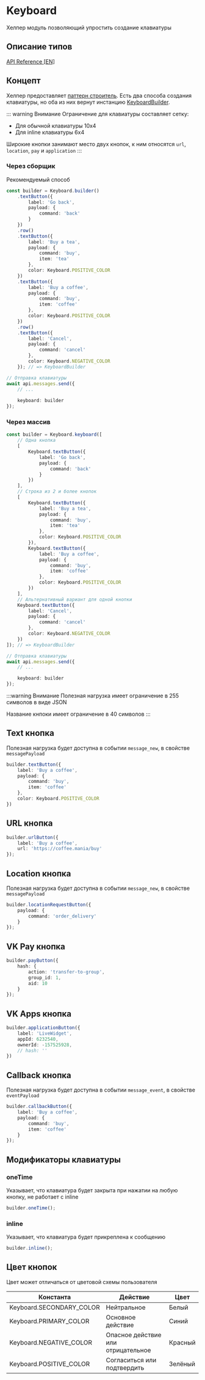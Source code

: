 # Keyboard

Хелпер модуль позволяющий упростить создание клавиатуры

## Описание типов

[API Reference [EN]](https://negezor.github.io/vk-io/references/vk-io/classes/keyboard.html)

## Концепт

Хелпер предоставляет [паттерн строитель](https://en.wikipedia.org/wiki/Builder_pattern). Есть два способа создания клавиатуры, но оба из них вернут инстанцию [KeyboardBuilder](https://negezor.github.io/vk-io/references/vk-io/classes/keyboardbuilder.html).

::: warning Внимание
Ограничение для клавиатуры составляет сетку:
- Для обычной клавиатуры 10x4
- Для inline клавиатуры  6x4

Широкие кнопки занимают место двух кнопок, к ним относятся `url`, `location`, `pay` и `application`
:::

### Через сборщик
Рекомендуемый способ

```ts
const builder = Keyboard.builder()
	.textButton({
		label: 'Go back',
		payload: {
			command: 'back'
		}
	})
	.row()
	.textButton({
		label: 'Buy a tea',
		payload: {
			command: 'buy',
			item: 'tea'
		},
		color: Keyboard.POSITIVE_COLOR
	})
	.textButton({
		label: 'Buy a coffee',
		payload: {
			command: 'buy',
			item: 'coffee'
		},
		color: Keyboard.POSITIVE_COLOR
	})
	.row()
	.textButton({
		label: 'Cancel',
		payload: {
			command: 'cancel'
		},
		color: Keyboard.NEGATIVE_COLOR
	}); // => KeyboardBuilder

// Отправка клавиатуры
await api.messages.send({
	// ...
	
	keyboard: builder
});
```

### Через массив

```ts
const builder = Keyboard.keyboard([
	// Одна кнопка
	[
		Keyboard.textButton({
			label: 'Go back',
			payload: {
				command: 'back'
			}
		})
	],
	// Строка из 2 и более кнопок
	[
		Keyboard.textButton({
			label: 'Buy a tea',
			payload: {
				command: 'buy',
				item: 'tea'
			},
			color: Keyboard.POSITIVE_COLOR
		}),
		Keyboard.textButton({
			label: 'Buy a coffee',
			payload: {
				command: 'buy',
				item: 'coffee'
			},
			color: Keyboard.POSITIVE_COLOR
		})
	],
	// Альтернативный вариант для одной кнопки
	Keyboard.textButton({
		label: 'Cancel',
		payload: {
			command: 'cancel'
		},
		color: Keyboard.NEGATIVE_COLOR
	})
]); // => KeyboardBuilder

// Отправка клавиатуры
await api.messages.send({
	// ...

	keyboard: builder
});
```

:::warning Внимание
Полезная нагрузка имеет ограничение в 255 символов в виде JSON

Название кнпоки имеет ограничение в 40 символов
:::

## Text кнопка
Полезная нагрузка будет доступна в событии `message_new`, в свойстве `messagePayload`

```ts
builder.textButton({
	label: 'Buy a coffee',
	payload: {
		command: 'buy',
		item: 'coffee'
	},
	color: Keyboard.POSITIVE_COLOR
})
```

## URL кнопка

```ts
builder.urlButton({
	label: 'Buy a coffee',
	url: 'https://coffee.mania/buy'
});
```

## Location кнопка
Полезная нагрузка будет доступна в событии `message_new`, в свойстве `messagePayload`

```ts
builder.locationRequestButton({
	payload: {
		command: 'order_delivery'
	}
});
```

## VK Pay кнопка

```ts
builder.payButton({
	hash: {
		action: 'transfer-to-group',
		group_id: 1,
		aid: 10
	}
});
```

## VK Apps кнопка

```ts
builder.applicationButton({
	label: 'LiveWidget',
	appId: 6232540,
	ownerId: -157525928,
	// hash: ''
})
```

## Callback кнопка
Полезная нагрузка будет доступна в событии `message_event`, в свойстве `eventPayload`

```ts
builder.callbackButton({
	label: 'Buy a coffee',
	payload: {
		command: 'buy',
		item: 'coffee'
	}
});
```

## Модификаторы клавиатуры

### oneTime
Указывает, что клавиатура будет закрыта при нажатии на любую кнопку, не работает с inline

```ts
builder.oneTime();
```

### inline
Указывает, что клавиатура будет прикреплена к сообщению

```ts
builder.inline();
```

## Цвет кнопок

Цвет может отличаться от цветовой схемы пользователя

| Константа                | Действие                           | Цвет    |
|--------------------------|------------------------------------|---------|
| Keyboard.SECONDARY_COLOR | Нейтральное                        | Белый   |
| Keyboard.PRIMARY_COLOR   | Основное действие                  | Синий   |
| Keyboard.NEGATIVE_COLOR  | Опасное действие или отрицательное | Красный |
| Keyboard.POSITIVE_COLOR  | Согласиться или подтвердить        | Зелёный |
